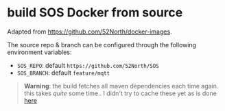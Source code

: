 # build SOS Docker from source

Adapted from <https://github.com/52North/docker-images>.

The source repo & branch can be configured through the following environment variables:

- `SOS_REPO`: default `https://github.com/52North/SOS`
- `SOS_BRANCH`: default `feature/mqtt`

> **Warning**: the build fetches all maven dependencies each time again. this takes *quite* some time.. I didn't try to cache these yet as is done [here](https://github.com/ioos/i52n-sos/blob/master/Dockerfile)
